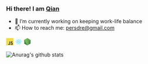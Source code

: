 ### Hi there! I am [Qian](https://qian.onrender.com/)

- 🔭 I’m currently working on keeping work-life balance
- 📫 How to reach me: persdre@gmail.com
  

<code><img height="20" src="https://raw.githubusercontent.com/github/explore/80688e429a7d4ef2fca1e82350fe8e3517d3494d/topics/javascript/javascript.png"></code>
<code><img height="20" src="https://raw.githubusercontent.com/github/explore/80688e429a7d4ef2fca1e82350fe8e3517d3494d/topics/react/react.png"></code>
<code><img height="20" src="https://raw.githubusercontent.com/github/explore/80688e429a7d4ef2fca1e82350fe8e3517d3494d/topics/nodejs/nodejs.png"></code>
<br/>

![Anurag's github stats](https://github-readme-stats.vercel.app/api?username=Persdre&show_icons=true&theme=cobalt&count_private=true)


